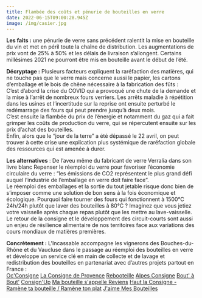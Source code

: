 ```yaml
---
title: Flambée des coûts et pénurie de bouteilles en verre
date: 2022-06-15T09:00:28.945Z
image: /img/casier.jpg
---
```

**Les faits :** une pénurie de verre sans précédent ralentit la mise en bouteille du vin et met en péril toute la chaîne de distribution. Les augmentations de prix vont de 25% à 50% et les délais de livraison s’allongent. Certains millésimes 2021 ne pourront être mis en bouteille avant le début de l’été.

**Décryptage :** Plusieurs facteurs expliquent la raréfaction des matières, qui ne touche pas que le verre mais concerne aussi le papier, les cartons d’emballage et le bois de chêne nécessaire à la fabrication des fûts :\
C’est d’abord la crise du COVID qui a provoqué une chute de la demande et la mise à l’arrêt de nombreux fours verriers. Les arrêts maladie à répétition dans les usines et l’incertitude sur la reprise ont ensuite perturbé le redémarrage des fours qui peut prendre jusqu’à deux mois.\
C’est ensuite la flambée du prix de l’énergie et notamment du gaz qui a fait grimper les coûts de production du verre, qui se répercutent ensuite sur les prix d’achat des bouteilles.\
Enfin, alors que le “jour de la terre” a été dépassé le 22 avril, on peut trouver à cette crise une explication plus systémique de raréfaction globale des ressources qui est amenée à durer.

**Les alternatives** : De l’aveu même du fabricant de verre Verralia dans son livre blanc Repenser le réemploi du verre pour favoriser l’économie circulaire du verre : “les émissions de CO2 représentent le plus grand défi auquel l’industrie de l’emballage en verre doit faire face”.\
Le réemploi des emballages et la sortie du tout jetable risque donc bien de s’imposer comme une solution de bon sens à la fois économique et écologique. Pourquoi faire tourner des fours qui fonctionnent à 1500°C 24h/24h plutôt que laver des bouteilles à 80°C ? Imaginez que vous jetiez votre vaisselle après chaque repas plutôt que les mettre au lave-vaisselle. Le retour de la consigne et le développement des circuit-courts sont aussi un enjeu de résilience alimentaire de nos territoires face aux variations des cours mondiaux de matières premières.

**Concrètement :** L'Incassable accompagne les vignerons des Bouches-du-Rhône et du Vaucluse dans le passage au réemploi des bouteilles en verre et développe un service clé en main de collecte et de lavage et redistribution des bouteilles en partenariat avec d’autres projets partout en France :\
[Oc'Consigne](https://www.linkedin.com/company/oc-consigne/) [La Consigne de Provence](https://www.linkedin.com/company/la-consigne-de-provence/) [Rebooteille](https://www.linkedin.com/company/rebooteille/) [Alpes Consigne](https://www.linkedin.com/company/alpes-consigne/) [Bout'​ à Bout'](https://www.linkedin.com/company/boutabout-consigne/) [Consign'Up](https://www.linkedin.com/company/consign-up/) [Ma bouteille s'appelle Reviens](https://www.linkedin.com/company/ma-bouteille-s-appelle-reviens/) [Haut la Consigne - Ramène ta bouteille / Ramène ton plat](https://www.linkedin.com/company/haut-la-consigne/) [J'aime Mes Bouteilles](https://www.linkedin.com/company/j'aime-mes-bouteilles/)